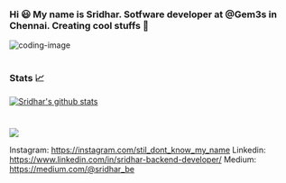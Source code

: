 
### Hi 😃 My name is Sridhar. Sotfware developer at @Gem3s in Chennai. Creating cool stuffs 🤘
![coding-image](https://github.com/srid5969/srid5969/assets/108978214/be6d363d-517b-4fbc-97f7-73f3b9569466)



#

### Stats 📈
<a href="https://github.com/srid5969">
 <img align="center" src="https://github-readme-stats.vercel.app/api?username=srid5969&show_icons=true&theme=dark&line_height=27" alt="Sridhar's github stats"/>
</a>

# 


<a> <img src="https://github-readme-stats.vercel.app/api/top-langs/?username=srid5969&theme=dark&layout=compact&langs_count=10&custom_title=Most%20Used%20Languages%20%F0%9F%91%A8%F0%9F%8F%BD%E2%80%8D%F0%9F%92%BB&card_width=445" />




Instagram: https://instagram.com/stil_dont_know_my_name
Linkedin: https://www.linkedin.com/in/sridhar-backend-developer/
Medium: https://medium.com/@sridhar_be
